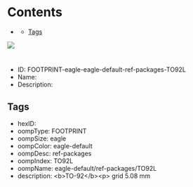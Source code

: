 



Contents
========

* [](#)
	* [Tags](#tags)
  
![][im]
# 

- ID: FOOTPRINT-eagle-eagle-default-ref-packages-TO92L
- Name: 
- Description: 

## Tags

- hexID: 
- oompType: FOOTPRINT
- oompSize: eagle
- oompColor: eagle-default
- oompDesc: ref-packages
- oompIndex: TO92L
- oompName: eagle-default/ref-packages/TO92L
- description: &lt;b&gt;TO-92&lt;/b&gt;&lt;p&gt;&#xD;
grid 5.08 mm



[im]: image.png
